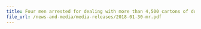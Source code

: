 ```yaml
---
title: Four men arrested for dealing with more than 4,500 cartons of duty-unpaid cigarettes 
file_url: /news-and-media/media-releases/2018-01-30-mr.pdf
---
```

